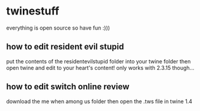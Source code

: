 # twinestuff
everything is open source so have fun :)))

## how to edit resident evil stupid
put the contents of the residentevilstupid folder into your twine folder then open twine and edit to your heart's content!
only works with 2.3.15 though...

## how to edit switch online review
download the me when among us folder then open the .tws file in twine 1.4
